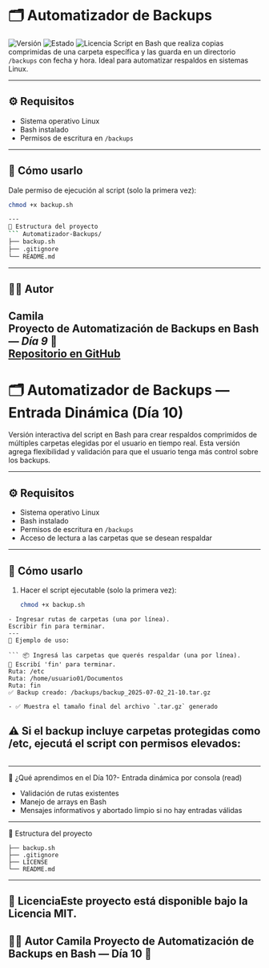 # 🗂️ Automatizador de Backups

![Versión](https://img.shields.io/badge/Versión-1.0-blue)
![Estado](https://img.shields.io/badge/Estado-Estable-brightgreen)
![Licencia](https://img.shields.io/badge/Licencia-MIT-purple)
Script en Bash que realiza copias comprimidas de una carpeta específica y las guarda en un directorio `/backups` con fecha y hora. Ideal para automatizar respaldos en sistemas Linux.

---

## ⚙️ Requisitos

- Sistema operativo Linux
- Bash instalado
- Permisos de escritura en `/backups`

---

## 🚀 Cómo usarlo

Dale permiso de ejecución al script (solo la primera vez):

```bash
chmod +x backup.sh

---
📂 Estructura del proyecto
``` Automatizador-Backups/
├── backup.sh
├── .gitignore
└── README.md
```

---

## 👩‍💻 Autor

**Camila**  
Proyecto de Automatización de Backups en Bash — _Día 9_ 🚀  
[Repositorio en GitHub](https://github.com/soyCamila01)
---

# 🗂️ Automatizador de Backups — Entrada Dinámica (Día 10)

Versión interactiva del script en Bash para crear respaldos comprimidos de múltiples carpetas elegidas por el usuario en tiempo real. Esta versión agrega flexibilidad y validación para que el usuario tenga más control sobre los backups.

---

## ⚙️ Requisitos

- Sistema operativo Linux
- Bash instalado
- Permisos de escritura en `/backups`
- Acceso de lectura a las carpetas que se desean respaldar

---

## 🚀 Cómo usarlo

1. Hacer el script ejecutable (solo la primera vez):

   ```bash
   chmod +x backup.sh
```
- Ingresar rutas de carpetas (una por línea).
Escribir fin para terminar.
---
🧪 Ejemplo de uso:

``` 📦 Ingresá las carpetas que querés respaldar (una por línea).
🛑 Escribí 'fin' para terminar.
Ruta: /etc
Ruta: /home/usuario01/Documentos
Ruta: fin
✅ Backup creado: /backups/backup_2025-07-02_21-10.tar.gz

- ✅ Muestra el tamaño final del archivo `.tar.gz` generado
```

⚠️ Si el backup incluye carpetas protegidas como /etc, ejecutá el script con permisos elevados:
---
```sudo ./backup.sh
```
---
🧠 ¿Qué aprendimos en el Día 10?- Entrada dinámica por consola (read)
- Validación de rutas existentes
- Manejo de arrays en Bash
- Mensajes informativos y abortado limpio si no hay entradas válidas
---
📂 Estructura del proyecto
```Automatizador-Backups/
├── backup.sh
├── .gitignore
├── LICENSE
└── README.md
```
---
📄 LicenciaEste proyecto está disponible bajo la Licencia MIT.
---
👩‍💻 Autor Camila
Proyecto de Automatización de Backups en Bash — Día 10 🚀
---

